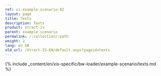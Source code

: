 ```yaml
---
ref: xi-example-scenario-02
layout: page
title: Texts
description: Texts
product: xtract-is
parent: example-scenario
permalink: /:collection/:path
weight: 2
lang: en_GB
old_url: /Xtract-IS-EN/default.aspx?pageid=texts
---
```

{% include _content/en/xis-specific/bw-loader/example-scenario/texts.md %}
